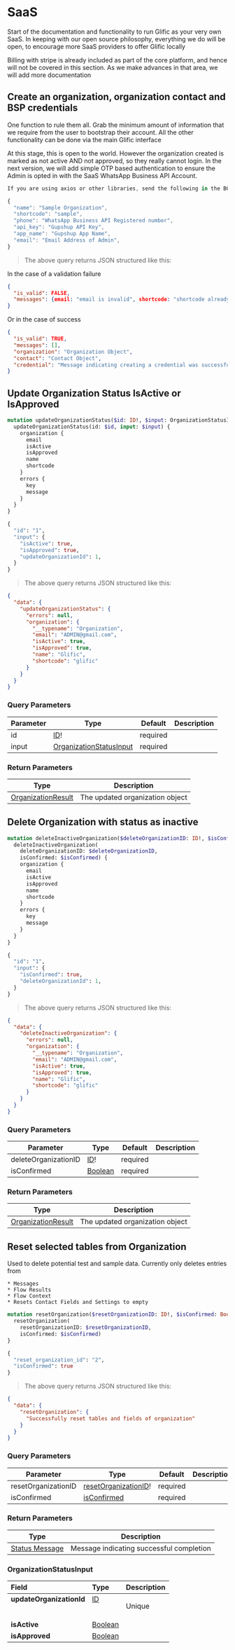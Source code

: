 # SaaS

Start of the documentation and functionality to run Glific as your very own SaaS. In keeping
with our open source philosophy, everything we do will be open, to encourage more SaaS providers to
offer Glific locally

Billing with stripe is already included as part of the core platform, and hence will not be covered in this section.
As we make advances in that area, we will add more documentation

## Create an organization, organization contact and BSP credentials

One function to rule them all. Grab the minimum amount of information that we require from the user
to bootstrap their account. All the other functionality can be done via the main Glific interface

At this stage, this is open to the world. However the organization created is marked as not active AND
not approved, so they really cannot login. In the next version, we will add simple OTP based authentication
to ensure the Admin is opted in with the SaaS WhatsApp Business API Account.

```javascript
If you are using axios or other libraries, send the following in the BODY of a POST request

{
  "name": "Sample Organization",
  "shortcode": "sample",
  "phone": "WhatsApp Business API Registered number",
  "api_key": "Gupshup API Key",
  "app_name": "Gupshup App Name",
  "email": "Email Address of Admin",
}
```

> The above query returns JSON structured like this:

In the case of a validation failure

```json
{
  "is_valid": FALSE,
  "messages": {email: "email is invalid", shortcode: "shortcode already taken"}
}
```

Or in the case of success

```json
{
  "is_valid": TRUE,
  "messages": [],
  "organization": "Organization Object",
  "contact": "Contact Object",
  "credential": "Message indicating creating a credential was successful"
}
```

## Update Organization Status IsActive or IsApproved

```graphql
mutation updateOrganizationStatus($id: ID!, $input: OrganizationStatusInput!) {
  updateOrganizationStatus(id: $id, input: $input) {
    organization {
      email
      isActive
      isApproved
      name
      shortcode
    }
    errors {
      key
      message
    }
  }
}

{
  "id": "1",
  "input": {
    "isActive": true,
    "isApproved": true,
    "updateOrganizationId": 1,
  }
}
```

> The above query returns JSON structured like this:

```json
{
  "data": {
    "updateOrganizationStatus": {
      "errors": null,
      "organization": {
        "__typename": "Organization",
        "email": "ADMIN@gmail.com",
        "isActive": true,
        "isApproved": true,
        "name": "Glific",
        "shortcode": "glific"
      }
    }
  }
}
```

### Query Parameters

| Parameter | Type                                                           | Default  | Description |
| --------- | -------------------------------------------------------------- | -------- | ----------- |
| id        | <a href="#id">ID</a>!                                          | required |             |
| input     | <a href="#organizationstatusinput">OrganizationStatusInput</a> | required |             |

### Return Parameters

| Type                                                 | Description                     |
| ---------------------------------------------------- | ------------------------------- |
| <a href="#organizationresult">OrganizationResult</a> | The updated organization object |

## Delete Organization with status as inactive

```graphql
mutation deleteInactiveOrganization($deleteOrganizationID: ID!, $isConfirmed: Boolean) {}
  deleteInactiveOrganization(
    deleteOrganizationID: $deleteOrganizationID,
    isConfirmed: $isConfirmed) {
    organization {
      email
      isActive
      isApproved
      name
      shortcode
    }
    errors {
      key
      message
    }
  }
}

{
  "id": "1",
  "input": {
    "isConfirmed": true,
    "deleteOrganizationId": 1,
  }
}
```

> The above query returns JSON structured like this:

```json
{
  "data": {
    "deleteInactiveOrganization": {
      "errors": null,
      "organization": {
        "__typename": "Organization",
        "email": "ADMIN@gmail.com",
        "isActive": true,
        "isApproved": true,
        "name": "Glific",
        "shortcode": "glific"
      }
    }
  }
}
```

### Query Parameters

| Parameter | Type                                                           | Default  | Description |
| --------- | -------------------------------------------------------------- | -------- | ----------- |
| deleteOrganizationID         | <a href="#id">ID</a>!                                          | required |             |
| isConfirmed | <a href="#boolean">Boolean</a> | required |             |

### Return Parameters

| Type                                                 | Description                     |
| ---------------------------------------------------- | ------------------------------- |
| <a href="#organizationresult">OrganizationResult</a> | The updated organization object |

## Reset selected tables from Organization

Used to delete potential test and sample data. Currently only deletes entries from
```
* Messages
* Flow Results
* Flow Context
* Resets Contact Fields and Settings to empty
```

```graphql
mutation resetOrganization($resetOrganizationID: ID!, $isConfirmed: Boolean) {}
  resetOrganization(
    resetOrganizationID: $resetOrganizationID,
    isConfirmed: $isConfirmed)
}

{
  "reset_organization_id": "2",
  "isConfirmed": true
}
```

> The above query returns JSON structured like this:

```json
{
  "data": {
    "resetOrganization": {
      "Successfully reset tables and fields of organization"
    }
  }
}
```

### Query Parameters

| Parameter | Type                                                           | Default  | Description |
| --------- | -------------------------------------------------------------- | -------- | ----------- |
| resetOrganizationID        | <a href="#id">resetOrganizationID</a>!                               | required |             |
| isConfirmed     | <a href="#boolean">isConfirmed</a> | required |             |

### Return Parameters

| Type                                                 | Description                     |
| ---------------------------------------------------- | ------------------------------- |
| <a href="#string">Status Message</a> | Message indicating successful completion |



### OrganizationStatusInput

<table>
<thead>
<tr>
<th colspan="2" align="left">Field</th>
<th align="left">Type</th>
<th align="left">Description</th>
</tr>
</thead>
<tbody>
<tr>
<td colspan="2" valign="top"><strong>updateOrganizationId</strong></td>
<td valign="top"><a href="#id">ID</a></td>
<td>

Unique

</td>
</tr>
<tr>
<td colspan="2" valign="top"><strong>isActive</strong></td>
<td valign="top"><a href="#boolean">Boolean</a></td>
<td></td>
</tr>
<tr>
<td colspan="2" valign="top"><strong>isApproved</strong></td>
<td valign="top"><a href="#boolean">Boolean</a></td>
<td></td>
</tr>
</tbody>
</table>
